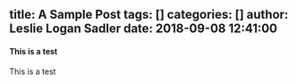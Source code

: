 title: A Sample Post
tags: []
categories: []
author: Leslie Logan Sadler
date: 2018-09-08 12:41:00
---
#### This is a test

This is a test